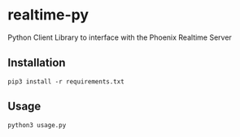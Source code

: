 # realtime-py
Python Client Library to interface with the Phoenix Realtime Server 

## Installation 
```
pip3 install -r requirements.txt
```
## Usage 
```
python3 usage.py 
```
